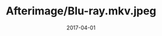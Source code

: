---
layout: post
title:  "Afterimage/Blu-ray.mkv.jpeg"
date:   2017-04-01
categories: work
sub-cat: commissioned work
bg-color-1:	fff
bg-color-2: eee
img:
    - /img/oneroom/book1/04.png
    - /img/oneroom/book1/01.png
    - /img/oneroom/book1/03.png
    - /img/oneroom/book2/01.png
    - /img/oneroom/book2/02.png
    - /img/oneroom/book2/04.png
collab: 
    - "client.원룸"
txt:
---
